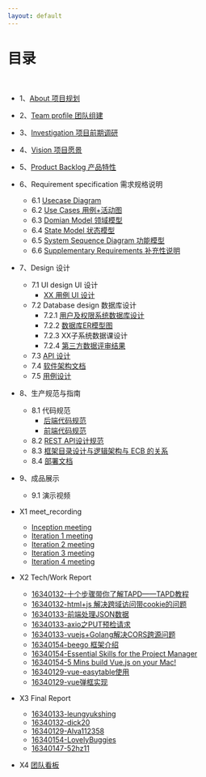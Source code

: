 ```yaml
---
layout: default
---
```


# [](#TOC)目录

&nbsp;&nbsp; 

* 1、[About 项目规划](01-about)
* 2、[Team profile 团队组建](02-team-profile)
* 3、[Investigation 项目前期调研](03-investigation)
* 4、[Vision 项目愿景](04-vision)
* 5、[Product Backlog 产品特性](05-product-backlog)
* 6、Requirement specification 需求规格说明
    - 6.1 [Usecase Diagram](06-01-usecase-diagram)
    - 6.2 [Use Cases 用例+活动图](06-02-use-cases)
    - 6.3 [Domian Model 领域模型](06-03-domain-model)
    - 6.4 [State Model 状态模型](06-04-state-model)
    - 6.5 [System Sequence Diagram 功能模型](06-05-system-sequence-diagram)
    - 6.6 [Supplementary Requirements 补充性说明](06-06-supplementary-requirements)
* 7、Design 设计
    - 7.1 UI design UI 设计
        - [XX 用例 UI 设计](07-01-01-XX-ui-design)
    - 7.2 Database design 数据库设计
        - 7.2.1 [用户及权限系统数据库设计](07-02-01-database-design)
        - 7.2.2 [数据库ER模型图](07-02-02-database-er-model)
        - 7.2.3 XX子系统数据课设计
        - 7.2.4 [第三方数据评审结果](07-02-03-第三方数据评审结果)
    - 7.3 [API 设计](07-03-API)
    - 7.4 [软件架构文档](07-04-software-architecture-document)
    - 7.5 [用例设计](07-05-usecase-design)
* 8、生产规范与指南
    - 8.1 代码规范 
        - [后端代码规范](08-01-coding-standard-back)
        - [前端代码规范](08-01-coding-standard-front)
    - 8.2 [REST API设计规范](08-02-RESTful-api-design-standard)
    - 8.3 [框架目录设计与逻辑架构与 ECB 的关系](08-03-relationship-between-ECB-framework-directory-design-logic-archit)
    - 8.4 [部署文档](08-04-deployment-doc)
* 9、成品展示
  
    * 9.1 演示视频
* X1 meet_recording
    - [Inception meeting](X1-inception-meeting)
    - [Iteration 1 meeting ](X1-iteration1-meeting)
    - [Iteration 2 meeting ](X1-iteration2-meeting)
    - [Iteration 3 meeting ](X1-iteration3-meeting)
    - [Iteration 4 meeting ](X1-iteration4-meeting)
* X2 Tech/Work Report
    - [16340132-十个步骤带你了解TAPD——TAPD教程](https://blog.csdn.net/dickdick111/article/details/92790836)	
    - [16340132-html+js 解决跨域访问带cookie的问题](https://blog.csdn.net/dickdick111/article/details/92788065)
    - [16340133-前端处理JSON数据](http://leungyukshing.cn/archives/Frontend-JSON.html)
    - [16340133-axio之PUT预检请求](http://leungyukshing.cn/archives/OPTION-Request.html)
    - [16340133-vuejs+Golang解决CORS跨源问题](http://leungyukshing.cn/archives/CORS.html)
    - [16340154-beego 框架介绍](https://make-money-sysu.github.io/essay/2019/04/02/beego%E6%A1%86%E6%9E%B6%E7%9A%84%E4%BB%8B%E7%BB%8D/)
    - [16340154-Essential Skills for the Project Manager](https://www.jianshu.com/p/dd0288bf7e4f)
    - [16340154-5 Mins build Vue.js on your Mac!](https://www.jianshu.com/p/3a6e14d19845)
    - [16340129-vue-easytable使用](https://blog.csdn.net/Alva112358/article/details/93632524)
    - [16340129-vue弹框实现](https://blog.csdn.net/Alva112358/article/details/93732001)
* X3 Final Report
    - [16340133-leungyukshing](http://leungyukshing.cn/archives/SWSAD-FinalReport.html)
    - [16340132-dick20](https://blog.csdn.net/dickdick111/article/details/92788491)
    - [16340129-Alva112358](https://blog.csdn.net/Alva112358/article/details/93628272)
    - [16340154-LovelyBuggies](https://www.jianshu.com/p/73b78e74dd03)
    - [16340147-52hz11](https://blog.csdn.net/xiaoshang3636/article/details/93761364)
* X4 [团队看板](https://github.com/orgs/make-money-sysu/projects)

